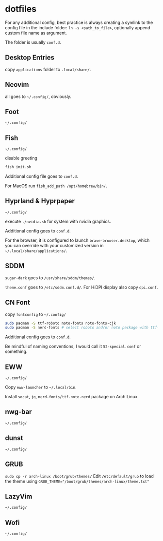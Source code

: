 # dotfiles
For any additional config, best practice is always creating a symlink to the config file in the include folder:
`ln -s <path_to_file>`, optionally append custom file name as argument. 

The folder is usually `conf.d`.
## Desktop Entries
copy `applications` folder to `.local/share/`.
## Neovim
all goes to `~/.config/`, obviously.
## Foot
`~/.config/`
## Fish
`~/.config/`

disable greeting
```sh
fish init.sh
```

Additional config file goes to `conf.d`.

For MacOS run `fish_add_path /opt/homebrew/bin/`.
## Hyprland & Hyprpaper
`~/.config/`

execute `./nvidia.sh` for system with nvidia graphics.

Additional config goes to `conf.d`.

For the browser, it is configured to launch `brave-browser.desktop`, which you can override with your customized version in `~/.local/share/applications/`.
## SDDM
`sugar-dark` goes to `/usr/share/sddm/themes/`.

`theme.conf` goes to `/etc/sddm.conf.d/`. For HiDPI display also copy `dpi.conf`.
## CN Font
copy `fontconfig` to `~/.config/`

```sh
sudo pacman -S ttf-roboto noto-fonts noto-fonts-cjk
sudo pacman -S nerd-fonts # select roboto and/or noto package with ttf-nerd-fonts-symbols
```

Additional config goes to `conf.d`.

Be mindful of naming conventions, I would call it `52-special.conf` or something.
## EWW
`~/.config/`

Copy `eww-launcher` to `~/.local/bin`.

Install `socat`, `jq`, `nerd-fonts/ttf-noto-nerd` package on Arch Linux.
## nwg-bar
`~/.config/`
## dunst
`~/.config/`
## GRUB
`sudo cp -r arch-linux /boot/grub/themes/`
Edit `/etc/default/grub` to load the theme using `GRUB_THEME="/boot/grub/themes/arch-linux/theme.txt"`
## LazyVim
`~/.config/`
## Wofi
`~/.config/`
